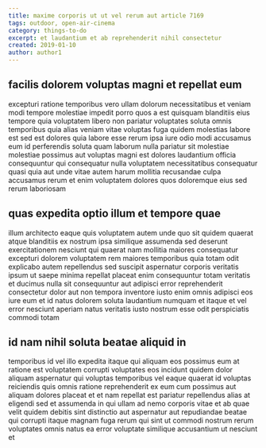 ```yaml
---
title: maxime corporis ut ut vel rerum aut article 7169
tags: outdoor, open-air-cinema
category: things-to-do
excerpt: et laudantium et ab reprehenderit nihil consectetur
created: 2019-01-10
author: author1
---
```


## facilis dolorem voluptas magni et repellat eum

excepturi ratione temporibus vero ullam dolorum necessitatibus et veniam modi tempore molestiae impedit porro quos a est quisquam blanditiis eius tempore quia voluptatem libero non pariatur voluptates soluta omnis temporibus quia alias veniam vitae voluptas fuga quidem molestias labore est sed est dolores quia labore esse rerum ipsa iure odio modi accusamus eum id perferendis soluta quam laborum nulla pariatur sit molestiae molestiae possimus aut voluptas magni est dolores laudantium officia consequuntur qui consequatur nulla voluptatem necessitatibus consequatur quasi quia aut unde vitae autem harum mollitia recusandae culpa accusamus rerum et enim voluptatem dolores quos doloremque eius sed rerum laboriosam

## quas expedita optio illum et tempore quae

illum architecto eaque quis voluptatem autem unde quo sit quidem quaerat atque blanditiis ex nostrum ipsa similique assumenda sed deserunt exercitationem nesciunt qui quaerat nam mollitia maiores consequatur excepturi dolorem voluptatem rem maiores temporibus quia totam odit explicabo autem repellendus sed suscipit aspernatur corporis veritatis ipsum ut saepe minima repellat placeat enim consequuntur totam veritatis et ducimus nulla sit consequuntur aut adipisci error reprehenderit consectetur dolor aut non tempora inventore iusto enim omnis adipisci eos iure eum et id natus dolorem soluta laudantium numquam et itaque et vel error nesciunt aperiam natus veritatis iusto nostrum esse odit perspiciatis commodi totam

## id nam nihil soluta beatae aliquid in

temporibus id vel illo expedita itaque qui aliquam eos possimus eum at ratione est voluptatem corrupti voluptates eos incidunt quidem dolor aliquam aspernatur qui voluptas temporibus vel eaque quaerat id voluptas reiciendis quis omnis ratione reprehenderit ex eum cum possimus aut aliquam dolores placeat et et nam repellat est pariatur repellendus alias at eligendi sed et assumenda in qui ullam ad nemo corporis vitae et ab quae velit quidem debitis sint distinctio aut aspernatur aut repudiandae beatae qui corrupti itaque magnam fuga rerum qui sint ut commodi nostrum rerum voluptates omnis natus ea error voluptate similique accusantium ut nesciunt et
